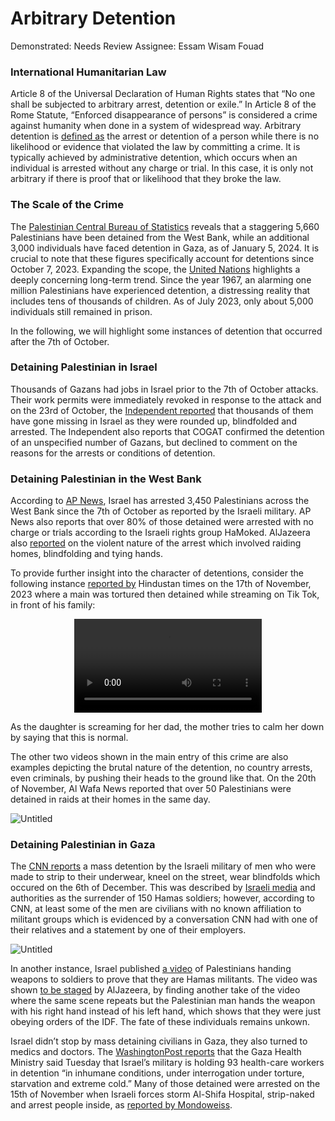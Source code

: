 # Arbitrary Detention

Demonstrated: Needs Review
Assignee: Essam Wisam Fouad

### International Humanitarian Law

Article 8 of the Universal Declaration of Human Rights states that “No one shall be subjected to arbitrary arrest, detention or exile.” In Article 8 of the Rome Statute, “Enforced disappearance of persons” is considered a crime against humanity when done in a system of widespread way. Arbitrary detention is [defined as](https://web.archive.org/web/20070717235004/http://www0.un.org/cyberschoolbus/humanrights/declaration/9.asp) the arrest or detention of a person while there is no likelihood or evidence that violated the law by committing a crime. It is typically achieved by administrative detention, which occurs when an individual is arrested without any charge or trial. In this case, it is only not arbitrary if there is proof that or likelihood that they broke the law.

### The Scale of the Crime

The [Palestinian Central Bureau of Statistics](https://www.pcbs.gov.ps/default.aspx) reveals that a staggering 5,660 Palestinians have been detained from the West Bank, while an additional 3,000 individuals have faced detention in Gaza, as of January 5, 2024. It is crucial to note that these figures specifically account for detentions since October 7, 2023. Expanding the scope, the [United Nations](https://www.ohchr.org/en/news/2023/07/special-rapporteur-says-israels-unlawful-carceral-practices-occupied-palestinian) highlights a deeply concerning long-term trend. Since the year 1967, an alarming one million Palestinians have experienced detention, a distressing reality that includes tens of thousands of children. As of July 2023, only about 5,000 individuals still remained in prison.

In the following, we will highlight some instances of detention that occurred after the 7th of October.

### Detaining Palestinian in Israel

Thousands of Gazans had jobs in Israel prior to the 7th of October attacks. Their work permits were immediately revoked in response to the attack and on the 23rd of October, the [Independent reported](https://www.independent.co.uk/news/world/middle-east/gazan-work-permits-missing-israel-b2432631.html) that thousands of them have gone missing in Israel as they were rounded up, blindfolded and arrested. The Independent also reports that COGAT confirmed the detention of an unspecified number of Gazans, but declined to comment on the reasons for the arrests or conditions of detention.

### Detaining Palestinian in the West Bank

According to [AP News](https://apnews.com/article/palestinian-boys-prison-west-bank-israel-war-d0f73d0a1581749894ffc0e078b4b160), Israel has arrested 3,450 Palestinians across the West Bank since the 7th of October as reported by the Israeli military. AP News also reports that over 80% of those detained were arrested with no charge or trials according to the Israeli rights group HaMoked. AlJazeera also [reported](https://www.aljazeera.com/news/liveblog/2023/12/29/israel-hamas-war-live-israel-kills-at-least-20-in-attack-on-rafah?update=2585977) on the violent nature of the arrest which involved raiding homes, blindfolding and tying hands.

To provide further insight into the character of detentions, consider the following instance [reported by](https://www.youtube.com/watch?v=NYSXd4AyGuI&ab_channel=HindustanTimes) Hindustan times on the 17th of November, 2023 where a main was tortured then detained while streaming on Tik Tok, in front of his family:

<div align="center">
    <video src="../../BlogsPage/Arbitrary%20Detention/ssstwitter.com_1704599789476.mp4" controls style="max-width: 90%"/>
</div>

As the daughter is screaming for her dad, the mother tries to calm her down by saying that this is normal. 

The other two videos shown in the main entry of this crime are also examples depicting the brutal nature of the detention, no country arrests, even criminals, by pushing their heads to the ground like that. On the 20th of November, Al Wafa News reported that over 50 Palestinians were detained in raids at their homes in the same day.

![Untitled](../../BlogsPage/Arbitrary%20Detention/Untitled.png)

### Detaining Palestinian in Gaza

The [CNN reports](https://www.cnn.com/middleeast/live-news/israel-hamas-war-gaza-news-12-07-23/h_3338bf7ccd1547057b436c361b134a12) a mass detention by the Israeli military of men who were made to strip to their underwear, kneel on the street, wear blindfolds which occured on the 6th of December. This was described by [Israeli media](https://www.i24news.tv/en/news/israel-at-war/1701980659-over-150-hamas-terrorists-surrender-to-idf-forces-in-khan-yunis) and authorities as the surrender of 150 Hamas soldiers; however, according to CNN, at least some of the men are civilians with no known affiliation to militant groups which is evidenced by a conversation CNN had with one of their relatives and a statement by one of their employers.

![Untitled](../../BlogsPage/Arbitrary%20Detention/Untitled%201.png)

In another instance, Israel published [a video](https://twitter.com/N12News/status/1733547154210181568?ref_src=twsrc%5Etfw%7Ctwcamp%5Etweetembed%7Ctwterm%5E1733547154210181568%7Ctwgr%5E2182eef492013ffde81d90f517eede875f141d0c%7Ctwcon%5Es1_&ref_url=https%3A%2F%2Fwww.aljazeera.com%2Fnews%2Fliveblog%2F2023%2F12%2F10%2Fisrael-hamas-war-live-no-safe-place-in-gaza-as-severe-hunger-spreads) of Palestinians handing weapons to soldiers to prove that they are Hamas militants. The video was shown [to be staged](https://www.aljazeera.com/news/liveblog/2023/12/10/israel-hamas-war-live-no-safe-place-in-gaza-as-severe-hunger-spreads?update=2547173) by AlJazeera, by finding another take of the video where the same scene repeats but the Palestinian man hands the weapon with his right hand instead of his left hand, which shows that they were just obeying orders of the IDF. The fate of these individuals remains unkown.

Israel didn’t stop by mass detaining civilians in Gaza, they also turned to medics and doctors. The [WashingtonPost reports](https://www.washingtonpost.com/world/2023/12/19/israel-gaza-war-hamas-news-updates/#link-U36OGIQVFRBVVNZRRMRUS5L6AU) that the Gaza Health Ministry said Tuesday that Israel’s military is holding 93 health-care workers in detention “in inhumane conditions, under interrogation under torture, starvation and extreme cold.” Many of those detained were arrested on the 15th of November when Israeli forces storm Al-Shifa Hospital, strip-naked and arrest people inside, as [reported by Mondoweiss](https://mondoweiss.net/2023/11/operation-al-aqsa-flood-day-40-israeli-forces-storm-al-shifa-hospital-strip-naked-and-arrest-people-inside/).